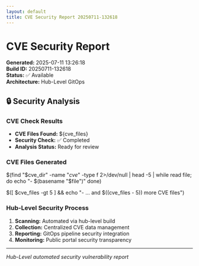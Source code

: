 ```yaml
---
layout: default
title: CVE Security Report 20250711-132618
---
```


# CVE Security Report

**Generated:** 2025-07-11 13:26:18  
**Build ID:** 20250711-132618  
**Status:** ✅ Available  
**Architecture:** Hub-Level GitOps

## 🔒 Security Analysis

### CVE Check Results
- **CVE Files Found:** ${cve_files}
- **Security Check:** ✅ Completed
- **Analysis Status:** Ready for review

### CVE Files Generated
$(find "$cve_dir" -name "*cve*" -type f 2>/dev/null | head -5 | while read file; do
    echo "- $(basename "$file")"
done)

$([ $cve_files -gt 5 ] && echo "- ... and $((cve_files - 5)) more CVE files")

### Hub-Level Security Process
1. **Scanning:** Automated via hub-level build
2. **Collection:** Centralized CVE data management
3. **Reporting:** GitOps pipeline security integration
4. **Monitoring:** Public portal security transparency

---
*Hub-Level automated security vulnerability report*
